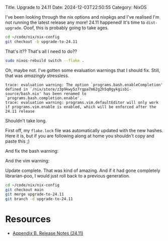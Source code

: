 Title: Upgrade to 24.11
Date: 2024-12-03T22:50:55
Category: NixOS

I've been looking through the nix options and nixpkgs and I've realised I'm not running the latest release any more! 24.11 happened! It's time to `dist-upgrade`. Ooof, this is probably going to take ages.

```bash
cd ~/code/nix/nix-config
git checkout -b upgrade-to-24.11
```

<!-- TODO Link to commit  01ef242 -->

That's it?? That's all I need to do??

```bash
sudo nixos-rebuild switch --flake .
```

Oh, maybe not. I've gotten some evaluation warnings that I should fix. Still, that was *amazingly* stressless.

```
trace: evaluation warning: The option `programs.bash.enableCompletion' defined in `/nix/store/z3p9kwy5z7rgpa7m62g2h5q0gykgisbi-source/bash.nix' has been renamed to `programs.bash.completion.enable'.
trace: evaluation warning: programs.vim.defaultEditor will only work if programs.vim.enable is enabled, which will be enforced after the 24.11 release
```

Shouldn't take long.

First off, my `flake.lock` file was automatically updated with the new hashes. Here it is, but if you are following along at home you shouldn't copy and paste this ;)

<!-- TODO Link to commit 11a8200 -->

And fix the bash warning:

<!-- TODO Link to commit a52f4c1 -->

And the vim warning:

<!-- TODO Link to commit cf58164 -->

Update complete. That was kind of amazing. And if it had gone completely librarian-poo, I would just roll back to a previous generation.

```bash
cd ~/code/nix/nix-config
git checkout main
git merge upgrade-to-24.11
git branch -d upgrade-to-24.11
```

# Resources

- [Appendix B. Release Notes (24.11)](https://nixos.org/manual/nixos/stable/release-notes#sec-release-24.11)
